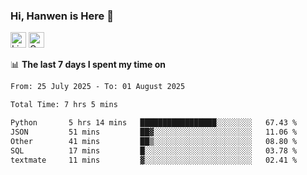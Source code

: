 ### Hi, Hanwen is Here 👋
<p>
	<a href="https://www.linkedin.com/in/liu-hanwen/"><img src="https://img.shields.io/badge/@hanwen-0A66C2?style=flat&logo=LinkedIn&logoColor=white" alt="Linkedin"  height="25px"/></a> 
	<a href="https://scholar.google.com/citations?user=HDF0su0AAAAJ"><img src="https://img.shields.io/badge/scholar-4385FE.svg?&style=plastic&logo=google-scholar&logoColor=white" alt="Google Scholar" height="25px"> </a>
</p>

📊 **The last 7 days I spent my time on** 
<!--START_SECTION:waka-->

```txt
From: 25 July 2025 - To: 01 August 2025

Total Time: 7 hrs 5 mins

Python       5 hrs 14 mins   █████████████████░░░░░░░░   67.43 %
JSON         51 mins         ██▓░░░░░░░░░░░░░░░░░░░░░░   11.06 %
Other        41 mins         ██▒░░░░░░░░░░░░░░░░░░░░░░   08.80 %
SQL          17 mins         █░░░░░░░░░░░░░░░░░░░░░░░░   03.78 %
textmate     11 mins         ▓░░░░░░░░░░░░░░░░░░░░░░░░   02.41 %
```

<!--END_SECTION:waka-->


<!--
**david990917/david990917** is a ✨ _special_ ✨ repository because its `README.md` (this file) appears on your GitHub profile.

Here are some ideas to get you started:

- 🔭 I’m currently working on ...
- 🌱 I’m currently learning ...
- 👯 I’m looking to collaborate on ...
- 🤔 I’m looking for help with ...
- 💬 Ask me about ...
- 📫 How to reach me: ...
- 😄 Pronouns: ...
- ⚡ Fun fact: ...
-->
